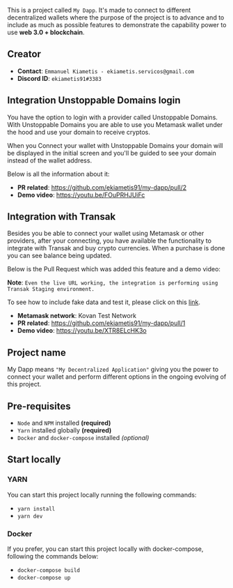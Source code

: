 This is a project called `My Dapp`. It's made to connect to different decentralized wallets where the purpose of the project is to advance and to include as much as possible features to demonstrate the capability power to use **web 3.0 + blockchain**.

## Creator

- **Contact**: `Emmanuel Kiametis - ekiametis.servicos@gmail.com`
- **Discord ID**: `ekiametis91#3383`

## Integration Unstoppable Domains login

You have the option to login with a provider called Unstoppable Domains. With Unstoppable Domains you are able to use you Metamask wallet under the hood and use your domain to receive cryptos.

When you Connect your wallet with Unstoppable Domains your domain will be displayed in the initial screen and you'll be guided to see your domain instead of the wallet address.

Below is all the information about it:

- **PR related**: https://github.com/ekiametis91/my-dapp/pull/2
- **Demo video**: https://youtu.be/FOuPRHJUiFc

## Integration with Transak

Besides you be able to connect your wallet using Metamask or other providers, after your connecting, you have available the functionality to integrate with Transak and buy crypto currencies. When a purchase is done you can see balance being updated.

Below is the Pull Request which was added this feature and a demo video:

**Note**: `Even the live URL working, the integration is performing using Transak Staging environment.`

To see how to include fake data and test it, please click on this [link](https://transak.gitbook.io/transak-docs/quick-guides/testing-your-integration-and-customization-setup).

- **Metamask network**: Kovan Test Network
- **PR related**: https://github.com/ekiametis91/my-dapp/pull/1
- **Demo video**: https://youtu.be/XTR8ELcHK3o

## Project name

My Dapp means `"My Decentralized Application"` giving you the power to connect your wallet and perform different options in the ongoing evolving of this project.

## Pre-requisites

- `Node` and `NPM` installed **(required)**
- `Yarn` installed globally **(required)**
- `Docker` and `docker-compose` installed *(optional)*

## Start locally

### YARN

You can start this project locally running the following commands:

- `yarn install`
- `yarn dev`

### Docker

If you prefer, you can start this project locally with docker-compose, following the commands below:

- `docker-compose build`
- `docker-compose up`